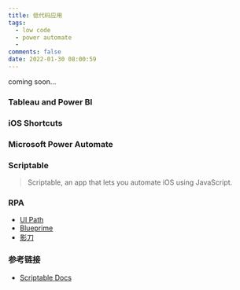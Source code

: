 ```yaml
---
title: 低代码应用
tags:
  - low code
  - power automate
  - 
comments: false
date: 2022-01-30 08:00:59
---
```


coming soon…

### Tableau and Power BI

### iOS Shortcuts

### Microsoft Power Automate

### Scriptable

> Scriptable, an app that lets you automate iOS using JavaScript.

### RPA

- [UI Path]()
- [Blueprime]()
- [影刀]()

### 参考链接

- [Scriptable Docs](https://docs.scriptable.app/)
